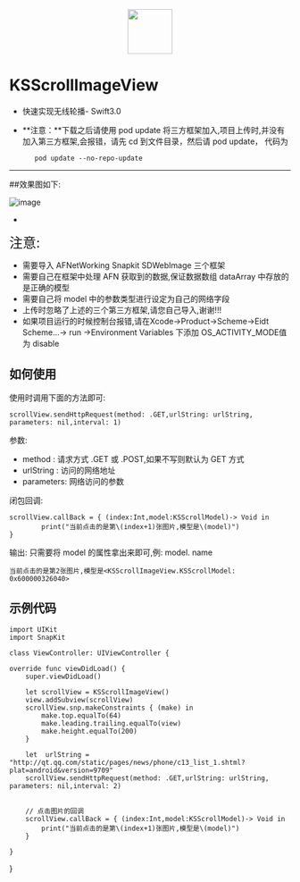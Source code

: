 <div align='center'><img src = 'http://ofermdgmf.bkt.clouddn.com/yaojing.jpg' width = 80 ></div>

# KSScrollImageView

* 快速实现无线轮播- Swift3.0
* **注意：**下载之后请使用 pod update 将三方框架加入,项目上传时,并没有加入第三方框架,会报错，请先 cd 到文件目录，然后请 pod update， 代码为
    
         pod update --no-repo-update

***

##效果图如下:


![image](http://ofermdgmf.bkt.clouddn.com/KSScreollImageView.gif)

-
<font size=5>注意:</font>

* 需要导入 AFNetWorking Snapkit SDWebImage 三个框架
* 需要自己在框架中处理 AFN 获取到的数据,保证数据数组 dataArray 中存放的是正确的模型
* 需要自己将 model 中的参数类型进行设定为自己的网络字段
* 上传时忽略了上述的三个第三方框架,请您自己导入,谢谢!!!
* 如果项目运行的时候控制台报错,请在Xcode->Product->Scheme->Eidt Scheme...-> run ->Environment Variables 下添加 OS_ACTIVITY_MODE值为 disable


## 如何使用
使用时调用下面的方法即可:

    scrollView.sendHttpRequest(method: .GET,urlString: urlString, parameters: nil,interval: 1)

参数:

* method : 请求方式 .GET 或 .POST,如果不写则默认为 GET 方式
* urlString :  访问的网络地址
* parameters:  网络访问的参数

闭包回调:

    scrollView.callBack = { (index:Int,model:KSScrollModel)-> Void in
     		print("当前点击的是第\(index+1)张图片,模型是\(model)")
    }
 
输出: 只需要将 model 的属性拿出来即可,例: model. name 

    当前点击的是第2张图片,模型是<KSScrollImageView.KSScrollModel: 0x600000326040>

## 示例代码
	import UIKit
	import SnapKit

    class ViewController: UIViewController {

    override func viewDidLoad() {
        super.viewDidLoad()
        
        let scrollView = KSScrollImageView()
        view.addSubview(scrollView)
        scrollView.snp.makeConstraints { (make) in
            make.top.equalTo(64)
            make.leading.trailing.equalTo(view)
            make.height.equalTo(200)
        }
        
        let  urlString = "http://qt.qq.com/static/pages/news/phone/c13_list_1.shtml?plat=android&version=9709"
        scrollView.sendHttpRequest(method: .GET,urlString: urlString, parameters: nil,interval: 2)
        
        
        // 点击图片的回调
        scrollView.callBack = { (index:Int,model:KSScrollModel)-> Void in
            print("当前点击的是第\(index+1)张图片,模型是\(model)")
        }
        
    }
}


